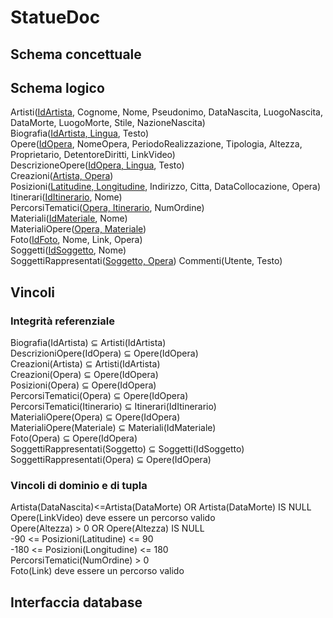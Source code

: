 # StatueDoc
## Schema concettuale


## Schema logico
Artisti(<u>IdArtista</u>, Cognome, Nome, Pseudonimo, DataNascita, LuogoNascita, DataMorte, LuogoMorte, Stile, NazioneNascita)  
Biografia(<u>IdArtista, Lingua</u>, Testo)  
Opere(<u>IdOpera</u>, NomeOpera, PeriodoRealizzazione, Tipologia, Altezza, Proprietario, DetentoreDiritti, LinkVideo)  
DescrizioneOpere(<u>IdOpera, Lingua</u>, Testo)  
Creazioni(<u>Artista, Opera</u>)  
Posizioni(<u>Latitudine, Longitudine</u>, Indirizzo, Citta, DataCollocazione, Opera)  
Itinerari(<u>IdItinerario</u>, Nome)  
PercorsiTematici(<u>Opera, Itinerario</u>, NumOrdine)  
Materiali(<u>IdMateriale</u>, Nome)  
MaterialiOpere(<u>Opera, Materiale</u>)  
Foto(<u>IdFoto</u>, Nome, Link, Opera)  
Soggetti(<u>IdSoggetto</u>, Nome)  
SoggettiRappresentati(<u>Soggetto, Opera</u>)
Commenti(Utente, Testo)

## Vincoli
### Integrità referenziale
Biografia(IdArtista) ⊆ Artisti(IdArtista)  
DescrizioniOpere(IdOpera) ⊆ Opere(IdOpera)  
Creazioni(Artista) ⊆ Artisti(IdArtista)  
Creazioni(Opera) ⊆ Opere(IdOpera)  
Posizioni(Opera) ⊆ Opere(IdOpera)  
PercorsiTematici(Opera) ⊆ Opere(IdOpera)  
PercorsiTematici(Itinerario) ⊆ Itinerari(IdItinerario)  
MaterialiOpere(Opera) ⊆ Opere(IdOpera)  
MaterialiOpere(Materiale) ⊆ Materiali(IdMateriale)  
Foto(Opera) ⊆ Opere(IdOpera)  
SoggettiRappresentati(Soggetto) ⊆ Soggetti(IdSoggetto)  
SoggettiRappresentati(Opera) ⊆ Opere(IdOpera)  

### Vincoli di dominio e di tupla
Artista(DataNascita)<=Artista(DataMorte) OR Artista(DataMorte) IS NULL  
Opere(LinkVideo) deve essere un percorso valido  
Opere(Altezza) > 0 OR Opere(Altezza) IS NULL  
-90 <= Posizioni(Latitudine) <= 90  
-180 <= Posizioni(Longitudine) <= 180  
PercorsiTematici(NumOrdine) > 0  
Foto(Link) deve essere un percorso valido  

## Interfaccia database


